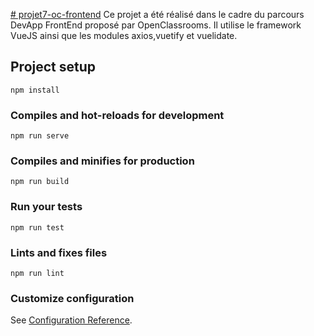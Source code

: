 [# projet7-oc-frontend](https://projet7.oc.madeinfck.com)
Ce projet a été réalisé dans le cadre du parcours DevApp FrontEnd proposé par OpenClassrooms.
Il utilise le framework VueJS ainsi que les modules axios,vuetify et vuelidate.


## Project setup
```
npm install
```

### Compiles and hot-reloads for development
```
npm run serve
```

### Compiles and minifies for production
```
npm run build
```

### Run your tests
```
npm run test
```

### Lints and fixes files
```
npm run lint
```

### Customize configuration
See [Configuration Reference](https://cli.vuejs.org/config/).
